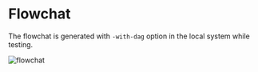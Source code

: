 # Flowchat

The flowchat is generated with `-with-dag` option in the local system while testing.

![flowchat](flowchat.png)